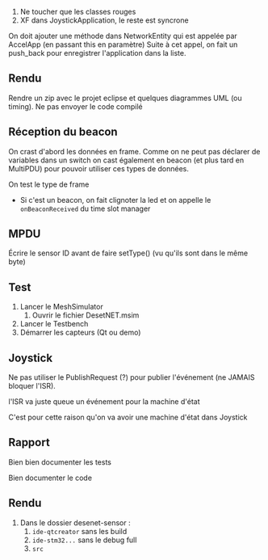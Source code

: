 1) Ne toucher que les classes rouges
2) XF dans JoystickApplication, le reste est syncrone




On doit ajouter une méthode dans NetworkEntity qui est appelée par AccelApp (en passant this en paramètre)
Suite à cet appel, on fait un push_back pour enregistrer l'application dans la liste.



## Rendu
Rendre un zip avec le projet eclipse et quelques diagrammes UML (ou timing). Ne pas envoyer le code compilé




## Réception du beacon
On crast d'abord les données en frame. Comme on ne peut pas déclarer de variables dans un switch
on cast également en beacon (et plus tard en MultiPDU) pour pouvoir utiliser ces types de données.

On test le type de frame

- Si c'est un beacon, on fait clignoter la led et on appelle le ``onBeaconReceived`` du time slot manager



## MPDU
Écrire le sensor ID avant de faire setType() (vu qu'ils sont dans le même byte)

## Test

1) Lancer le MeshSimulator
   1) Ouvrir le fichier DesetNET.msim
2) Lancer le Testbench
3) Démarrer les capteurs (Qt ou demo)



## Joystick

Ne pas utiliser le PublishRequest (?) pour publier l'événement (ne JAMAIS bloquer l'ISR).

l'ISR va juste queue un événement pour la machine d'état

C'est pour cette raison qu'on va avoir une machine d'état dans Joystick


## Rapport

Bien bien documenter les tests

Bien documenter le code


## Rendu
1) Dans le dossier desenet-sensor :
   1) ``ide-qtcreator`` sans les build
   2) ``ide-stm32...`` sans le debug full
   3) ``src``